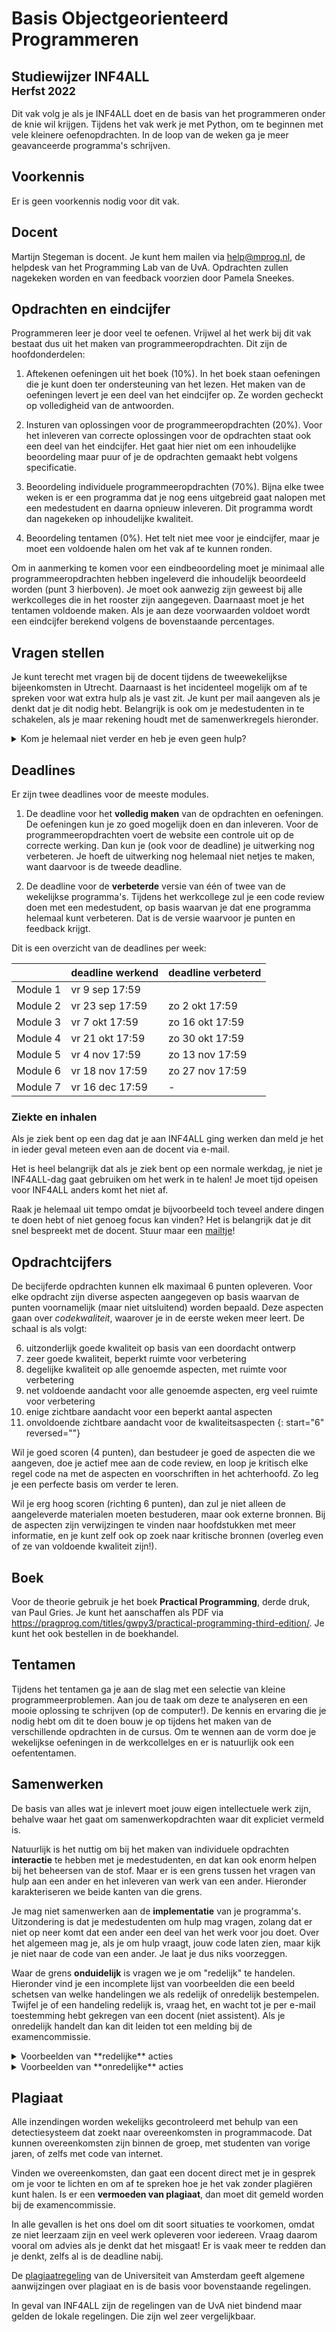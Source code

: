 # Basis Objectgeorienteerd Programmeren

## Studiewijzer INF4ALL<br><small>Herfst 2022</small>

Dit vak volg je als je INF4ALL doet en de basis van het programmeren onder de knie wil krijgen. Tijdens het vak werk je met Python, om te beginnen met vele kleinere oefenopdrachten. In de loop van de weken ga je meer geavanceerde programma's schrijven.

## Voorkennis

Er is geen voorkennis nodig voor dit vak.

## Docent

Martijn Stegeman is docent. Je kunt hem mailen via <help@mprog.nl>, de helpdesk van het Programming Lab van de UvA. Opdrachten zullen nagekeken worden en van feedback voorzien door Pamela Sneekes.

## Opdrachten en eindcijfer

Programmeren leer je door veel te oefenen. Vrijwel al het werk bij dit vak bestaat dus uit het maken van programmeeropdrachten. Dit zijn de hoofdonderdelen:

1. Aftekenen oefeningen uit het boek (10%). In het boek staan oefeningen die je kunt doen ter ondersteuning van het lezen. Het maken van de oefeningen levert je een deel van het eindcijfer op. Ze worden gecheckt op volledigheid van de antwoorden.

2. Insturen van oplossingen voor de programmeeropdrachten (20%). Voor het inleveren van correcte oplossingen voor de opdrachten staat ook een deel van het eindcijfer. Het gaat hier niet om een inhoudelijke beoordeling maar puur of je de opdrachten gemaakt hebt volgens specificatie.

3. Beoordeling individuele programmeeropdrachten (70%). Bijna elke twee weken is er een programma dat je nog eens uitgebreid gaat nalopen met een medestudent en daarna opnieuw inleveren. Dit programma wordt dan nagekeken op inhoudelijke kwaliteit.

4. Beoordeling tentamen (0%). Het telt niet mee voor je eindcijfer, maar je moet een voldoende halen om het vak af te kunnen ronden.

Om in aanmerking te komen voor een eindbeoordeling moet je minimaal alle programmeeropdrachten hebben ingeleverd die inhoudelijk beoordeeld worden (punt 3 hierboven). Je moet ook aanwezig zijn geweest bij alle werkcolleges die in het rooster zijn aangegeven. Daarnaast moet je het tentamen voldoende maken. Als je aan deze voorwaarden voldoet wordt een eindcijfer berekend volgens de bovenstaande percentages.

## Vragen stellen

Je kunt terecht met vragen bij de docent tijdens de tweewekelijkse bijeenkomsten in Utrecht. Daarnaast is het incidenteel mogelijk om af te spreken voor wat extra hulp als je vast zit. Je kunt per mail aangeven als je denkt dat je dit nodig hebt. Belangrijk is ook om je medestudenten in te schakelen, als je maar rekening houdt met de samenwerkregels hieronder.

<details markdown="1"><summary markdown="span">Kom je helemaal niet verder en heb je even geen hulp?</summary>
Juist even niet aan de opdracht werken kan je verder helpen!

- Neem een halfuurtje echt even afstand van je computer; dit helpt je brein afstand nemen van het probleem. Met een frisse blik kom je dan toch weer verder.

- Ga even door met de volgende opdracht van de module om te kijken hoe je daar mee gaat.

- Of ga oefenen in het basisboek, want dit staat helemaal los van de opdrachten.
</details>

## Deadlines

Er zijn twee deadlines voor de meeste modules.

1. De deadline voor het **volledig maken** van de opdrachten en oefeningen. De oefeningen kun je zo goed mogelijk doen en dan inleveren. Voor de programmeeropdrachten voert de website een controle uit op de correcte werking. Dan kun je (ook voor de deadline) je uitwerking nog verbeteren. Je hoeft de uitwerking nog helemaal niet netjes te maken, want daarvoor is de tweede deadline.

2. De deadline voor de **verbeterde** versie van één of twee van de wekelijkse programma's. Tijdens het werkcollege zul je een code review doen met een medestudent, op basis waarvan je dat ene programma helemaal kunt verbeteren. Dat is de versie waarvoor je punten en feedback krijgt.

Dit is een overzicht van de deadlines per week:

|             | deadline werkend | deadline verbeterd |
|:------------|:-----------------|:-------------------|
| Module 1    | vr  9 sep  17:59 |                    |
| Module 2    | vr 23 sep  17:59 | zo  2 okt  17:59   |
| Module 3    | vr  7 okt  17:59 | zo 16 okt  17:59   |
| Module 4    | vr 21 okt  17:59 | zo 30 okt  17:59   |
| Module 5    | vr  4 nov  17:59 | zo 13 nov  17:59   |
| Module 6    | vr 18 nov  17:59 | zo 27 nov  17:59   |
| Module 7    | vr 16 dec  17:59 | -                  |

### Ziekte en inhalen

Als je ziek bent op een dag dat je aan INF4ALL ging werken dan meld je het in ieder geval meteen even aan de docent via e-mail.

Het is heel belangrijk dat als je ziek bent op een normale werkdag, je niet je INF4ALL-dag gaat gebruiken om het werk in te halen! Je moet tijd opeisen voor INF4ALL anders komt het niet af.

Raak je helemaal uit tempo omdat je bijvoorbeeld toch teveel andere dingen te doen hebt of niet genoeg focus kan vinden? Het is belangrijk dat je dit snel bespreekt met de docent. Stuur maar een [mailtje](mailto:help@mprog.nl)!

## Opdrachtcijfers

De becijferde opdrachten kunnen elk maximaal 6 punten opleveren. Voor elke opdracht zijn diverse aspecten aangegeven op basis waarvan de punten voornamelijk (maar niet uitsluitend) worden bepaald. Deze aspecten gaan over *codekwaliteit*, waarover je in de eerste weken meer leert. De schaal is als volgt:

6. uitzonderlijk goede kwaliteit op basis van een doordacht ontwerp
5. zeer goede kwaliteit, beperkt ruimte voor verbetering
4. degelijke kwaliteit op alle genoemde aspecten, met ruimte voor verbetering
3. net voldoende aandacht voor alle genoemde aspecten, erg veel ruimte voor verbetering
2. enige zichtbare aandacht voor een beperkt aantal aspecten
1. onvoldoende zichtbare aandacht voor de kwaliteitsaspecten
{: start="6" reversed=""}

Wil je goed scoren (4 punten), dan bestudeer je goed de aspecten die we aangeven, doe je actief mee aan de code review, en loop je kritisch elke regel code na met de aspecten en voorschriften in het achterhoofd. Zo leg je een perfecte basis om verder te leren.

Wil je erg hoog scoren (richting 6 punten), dan zul je niet alleen de aangeleverde materialen moeten bestuderen, maar ook externe bronnen. Bij de aspecten zijn verwijzingen te vinden naar hoofdstukken met meer informatie, en je kunt zelf ook op zoek naar kritische bronnen (overleg even of ze van voldoende kwaliteit zijn!).

## Boek

Voor de theorie gebruik je het boek **Practical Programming**, derde druk, van Paul Gries. Je kunt het aanschaffen als PDF via <https://pragprog.com/titles/gwpy3/practical-programming-third-edition/>. Je kunt het ook bestellen in de boekhandel.

## Tentamen

Tijdens het tentamen ga je aan de slag met een selectie van kleine programmeerproblemen. Aan jou de taak om deze te analyseren en een mooie oplossing te schrijven (op de computer!). De kennis en ervaring die je nodig hebt om dit te doen bouw je op tijdens het maken van de verschillende opdrachten in de cursus. Om te wennen aan de vorm doe je wekelijkse oefeningen in de werkcollelges en er is natuurlijk ook een oefententamen.

## Samenwerken

De basis van alles wat je inlevert moet jouw eigen intellectuele werk zijn, behalve waar het gaat om samenwerkopdrachten waar dit expliciet vermeld is.

Natuurlijk is het nuttig om bij het maken van individuele opdrachten **interactie** te hebben met je medestudenten, en dat kan ook enorm helpen bij het beheersen van de stof. Maar er is een grens tussen het vragen van hulp aan een ander en het inleveren van werk van een ander. Hieronder karakteriseren we beide kanten van die grens.

Je mag niet samenwerken aan de **implementatie** van je programma's. Uitzondering is dat je medestudenten om hulp mag vragen, zolang dat er niet op neer komt dat een ander een deel van het werk voor jou doet. Over het algemeen mag je, als je om hulp vraagt, jouw code laten zien, maar kijk je niet naar de code van een ander. Je laat je dus niks voorzeggen.

Waar de grens **onduidelijk** is vragen we je om "redelijk" te handelen. Hieronder vind je een incomplete lijst van voorbeelden die een beeld schetsen van welke handelingen we als redelijk of onredelijk bestempelen. Twijfel je of een handeling redelijk is, vraag het, en wacht tot je per e-mail toestemming hebt gekregen van een docent (niet assistent). Als je onredelijk handelt dan kan dit leiden tot een melding bij de examencommissie.

<details markdown="1"><summary markdown="span">Voorbeelden van **redelijke** acties</summary>

* Praten met medestudenten over de opdrachten in het Nederlands (of een andere natuurlijke taal).

* Het cursusmateriaal bespreken met anderen om het beter te begrijpen.

* Een medestudent helpen bij het debuggen tijdens een laptopcollege of daarbuiten, of zelfs online, door het bekijken, compileren of draaien van zijn of haar code, zelfs op je eigen computer.

* Het in je uitwerking opnemen van een paar regels code die je online of ergens anders vindt, gegeven dat deze regels niet de essentie van de opdracht vormen en dat je de bron van de code vermeldt.

* Het inzien van tentamens van voorgaande jaren en oplossingen daarvan.

* Code die jij hebt geschreven versturen of laten zien aan iemand anders, wellicht een medestudent, zodat deze jou kan helpen bij het debuggen.

* Het online delen van een paar regels van jouw code zodat anderen wellicht kunnen helpen met debuggen.

* Een aan het vak verbonden assistent om hulp vragen.

* Naar het internet gaan voor tutorials buiten het vak, voor referenties, en voor oplossingen bij technische problemen, maar niet voor gehele oplossingen voor (de essentie van) opdrachten.

* Het uittekenen of uitwerken van oplossingen op een whiteboard door middel van diagrammen of pseudocode, maar niet "echte" code.

* Werken met (en zelfs betalen voor) een tutor om je te helpen met het vak, gegeven dat de tutor niet het werk voor je doet.
</details>

<details markdown="1"><summary markdown="span">Voorbeelden van **onredelijke** acties</summary>

* Een oplossing van een opdracht inzien voordat je jouw opdracht hebt ingeleverd.

* Een medestudent vragen om hun oplossing, voordat je jouw opdracht hebt ingeleverd.

* Het decompileren, deobfusceren, of op andere manier achterhalen van een "staff" oplossing van een opdracht.

* Vergeten de bron te citeren van code of technieken die je hebt opgenomen van buiten de lessen van dit vak, en hebt geïntegreerd in je eigen werk, zelfs als je wel de andere restricties aanhoudt.

* Het aan een medestudent geven of laten zien van een oplossing voor een opdracht waar hij of zij (dus niet jij) moeite mee heeft.

* Betalen, of het aanbieden om te betalen, voor het recht om werk van een ander als onderdeel van jouw eigen werk in te leveren.

* Het beschikbaar stellen van oplossingen voor opdrachten van dit vak aan anderen die dit vak in de toekomst wellicht gaan volgen.

* Het opzoeken van complete oplossingen voor opdrachten online of ergens anders.

* Werk van een opdracht opsplitsen met een ander.

* Werk van een ander, behalve een paar regels zoals eerder omschreven, inleveren.

* Hetzelfde of bijna hetzelfde werk inleveren bij dit vak dat je hebt ingeleverd of gaat inleveren bij een ander vak.

* Het inleveren van werk voor dit vak, waarbij je intentie is om dit ook ergens anders voor in te zetten (zeg voor een baan), zonder daar eerst toestemming voor te hebben gekregen van een docent.

* Naar de oplossing voor een opdracht van iemand anders kijken, en vervolgens jouw oplossing daarop baseren.
</details>


## Plagiaat

Alle inzendingen worden wekelijks gecontroleerd met behulp van een detectiesysteem dat zoekt naar overeenkomsten in programmacode. Dat kunnen overeenkomsten zijn binnen de groep, met studenten van vorige jaren, of zelfs met code van internet.

Vinden we overeenkomsten, dan gaat een docent direct met je in gesprek om je voor te lichten en om af te spreken hoe je het vak zonder plagiëren kunt halen. Is er een **vermoeden van plagiaat**, dan moet dit gemeld worden bij de examencommissie.

In alle gevallen is het ons doel om dit soort situaties te voorkomen, omdat ze niet leerzaam zijn en veel werk opleveren voor iedereen. Vraag daarom vooral om advies als je denkt dat het misgaat! Er is vaak meer te redden dan je denkt, zelfs al is de deadline nabij.

De [plagiaatregeling](https://student.uva.nl/content/az/fraude-plagiaat-en-bronvermelding/plagiaat-en-fraude.html) van de Universiteit van Amsterdam geeft algemene aanwijzingen over plagiaat en is de basis voor bovenstaande regelingen.

In geval van INF4ALL zijn de regelingen van de UvA niet bindend maar gelden de lokale regelingen. Die zijn wel zeer vergelijkbaar.
